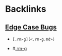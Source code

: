 
# Backlinks
## [Edge Case Bugs](<Edge Case Bugs.md>)
- `[.rm-g](<.rm-g.md>)`

- #[.rm-g](<.rm-g.md>)


